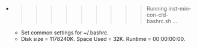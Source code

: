 * >>>>>>>>> Running inst-min-con-cld-bashrc.sh ...
  * Set common settings for ~/.bashrc.
  * Disk size = 1178240K. Space Used = 32K. Runtime = 00:00:00:00.
